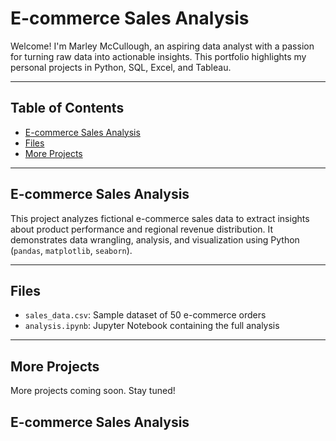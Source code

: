 
# E-commerce Sales Analysis

Welcome! I'm Marley McCullough, an aspiring data analyst with a passion for turning raw data into actionable insights. This portfolio highlights my personal projects in Python, SQL, Excel, and Tableau.

---

## Table of Contents

- [E-commerce Sales Analysis](#e-commerce-sales-analysis)
- [Files](#files)
- [More Projects](#more-projects)

---

## E-commerce Sales Analysis

This project analyzes fictional e-commerce sales data to extract insights about product performance and regional revenue distribution. It demonstrates data wrangling, analysis, and visualization using Python (`pandas`, `matplotlib`, `seaborn`).

---

## Files

- `sales_data.csv`: Sample dataset of 50 e-commerce orders
- `analysis.ipynb`: Jupyter Notebook containing the full analysis

---

## More Projects

More projects coming soon. Stay tuned!
## E-commerce Sales Analysis

